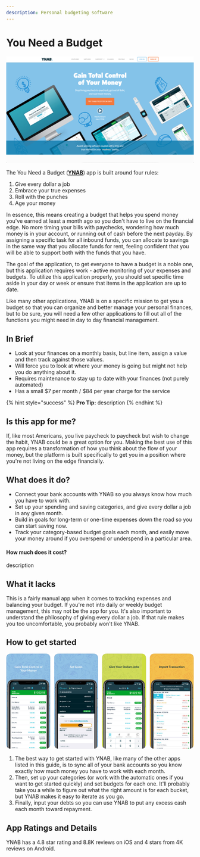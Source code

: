```yaml
---
description: Personal budgeting software
---
```


# You Need a Budget

![YNAB Website](../.gitbook/assets/ynab-web.png)

The You Need a Budget \([**YNAB**](https://www.youneedabudget.com/)\) app is built around four rules:

1. Give every dollar a job
2. Embrace your true expenses
3. Roll with the punches
4. Age your money

In essence, this means creating a budget that helps you spend money you've earned at least a month ago so you don't have to live on the financial edge. No more timing your bills with paychecks, wondering how much money is in your account, or running out of cash before the next payday. By assigning a specific task for all inbound funds, you can allocate to savings in the same way that you allocate funds for rent, feeling confident that you will be able to support both with the funds that you have.

The goal of the application, to get everyone to have a budget is a noble one, but this application requires work - active monitoring of your expenses and budgets. To utilize this application properly, you should set specific time aside in your day or week or ensure that items in the application are up to date.

Like many other applications, YNAB is on a specific mission to get you a budget so that you can organize and better manage your personal finances, but to be sure, you will need a few other applications to fill out all of the functions you might need in day to day financial management.

## In Brief

* Look at your finances on a monthly basis, but line item, assign a value and then track against those values.
* Will force you to look at where your money is going but might not help you do anything about it.
* Requires maintenance to stay up to date with your finances (not purely automated)
* Has a small $7 per month / $84 per year charge for the service

{% hint style="success" %}
**Pro Tip:** description
{% endhint %}

## Is this app for me?

If, like most Americans, you live paycheck to paycheck but wish to change the habit, YNAB could be a great option for you. Making the best use of this app requires a transformation of how you think about the flow of your money, but the platform is built specifically to get you in a position where you're not living on the edge financially.

## What does it do?

* Connect your bank accounts with YNAB so you always know how much you have to work with.
* Set up your spending and saving categories, and give every dollar a job in any given month.
* Build in goals for long-term or one-time expenses down the road so you can start saving now.
* Track your category-based budget goals each month, and easily move your money around if you overspend or underspend in a particular area.

#### How much does it cost?

description

## What it lacks

This is a fairly manual app when it comes to tracking expenses and balancing your budget. If you're not into daily or weekly budget management, this may not be the app for you. It's also important to understand the philosophy of giving every dollar a job. If that rule makes you too uncomfortable, you probably won't like YNAB.

## How to get started

![YNAB App](../.gitbook/assets/ynab-app.png)

1. The best way to get started with YNAB, like many of the other apps listed in this guide, is to sync all of your bank accounts so you know exactly how much money you have to work with each month.
2. Then, set up your categories \(or work with the automatic ones if you want to get started quickly\) and set budgets for each one. It'll probably take you a while to figure out what the right amount is for each bucket, but YNAB makes it easy to iterate as you go.
3. Finally, input your debts so you can use YNAB to put any excess cash each month toward repayment.

## App Ratings and Details

YNAB has a 4.8 star rating and 8.8K reviews on iOS and 4 stars from 4K reviews on Android.
